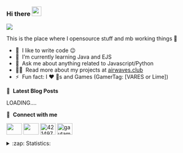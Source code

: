 ### Hi there <img src="https://media.giphy.com/media/hvRJCLFzcasrR4ia7z/giphy.gif" width="25px"></a>
![](https://komarev.com/ghpvc/?username=Im-Vares)

This is the place where I opensource stuff and mb working things :rofl:

- 🔭 &nbsp;I like to write code :wink:
- 🌱 &nbsp;I’m currently learning Java and EJS
- 💬 &nbsp;Ask me about anything related to Javascript/Python 
- 👨‍💻 &nbsp;Read more about my projects at [airwaves.club](airwaves.club)
- ⚡ &nbsp;Fun fact: I :heart: :dog:s and Games (GamerTag: [VARES or Lime])


📕 &nbsp;**Latest Blog Posts**
<!-- BLOG-POST-LIST:START -->

LOADING....

<!-- BLOG-POST-LIST:END -->


🔗 &nbsp;**Connect with me**
<p align="left">
<a href="https://vk.com/tot_nekit" target="blank"><img align="center" src="https://gazovik.info/wp-content/uploads/2018/03/вк-иконка.png" height="30" width="40" /></a>
<a href="https://twitter.com/ya_vares" target="blank"><img align="center" src="https://raw.githubusercontent.com/rahuldkjain/github-profile-readme-generator/master/src/images/icons/Social/twitter.svg"  height="30" width="40" /></a>
<a href="https://t.me/tot_nekit" target="blank"><img align="center" src="https://cdn-icons-png.flaticon.com/512/906/906377.png" alt="4214976" height="30" width="40" /></a>
<a href="https://instagram.com/tot.nekit" target="blank"><img align="center" src="https://raw.githubusercontent.com/rahuldkjain/github-profile-readme-generator/master/src/images/icons/Social/instagram.svg" alt="gautamkrishnar" height="30" width="40" /></a>

  
<details>
  <summary>:zap: Statistics:</summary>
   <img align="left" alt="codeSTACKr's GitHub Stats" src="https://github-readme-stats.vercel.app/api/top-langs/?username=Im-Vares&langs_count=8&layout=compact&theme=radical" />
    
  <br />
    <img align="left" alt="codeSTACKr's GitHub Stats" src="https://github-readme-stats.vercel.app/api?username=Im-Vares&show_icons=true&theme=radical" />
</details>

